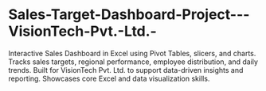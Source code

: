 # Sales-Target-Dashboard-Project---VisionTech-Pvt.-Ltd.-
Interactive Sales Dashboard in Excel using Pivot Tables, slicers, and charts. Tracks sales targets, regional performance, employee distribution, and daily trends. Built for VisionTech Pvt. Ltd. to support data-driven insights and reporting. Showcases core Excel and data visualization skills.
